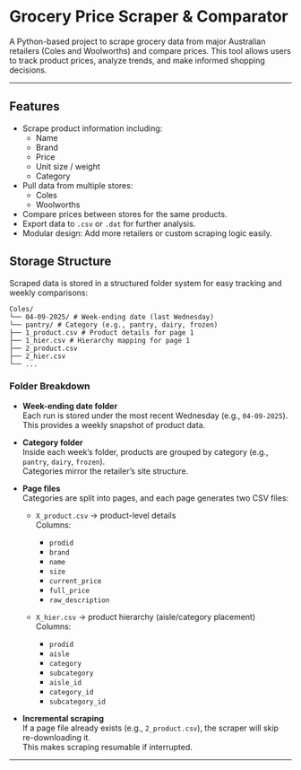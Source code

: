 # Grocery Price Scraper & Comparator

A Python-based project to scrape grocery data from major Australian retailers (Coles and Woolworths) and compare prices. This tool allows users to track product prices, analyze trends, and make informed shopping decisions.

---

## Features

- Scrape product information including:
  - Name
  - Brand
  - Price
  - Unit size / weight
  - Category
- Pull data from multiple stores:
  - Coles
  - Woolworths
- Compare prices between stores for the same products.
- Export data to `.csv` or `.dat` for further analysis.
- Modular design: Add more retailers or custom scraping logic easily.

## Storage Structure

Scraped data is stored in a structured folder system for easy tracking and weekly comparisons:
```
Coles/
└── 04-09-2025/ # Week-ending date (last Wednesday)
└── pantry/ # Category (e.g., pantry, dairy, frozen)
├── 1_product.csv # Product details for page 1
├── 1_hier.csv # Hierarchy mapping for page 1
├── 2_product.csv
├── 2_hier.csv
└── ...
```
### Folder Breakdown

- **Week-ending date folder**  
  Each run is stored under the most recent Wednesday (e.g., `04-09-2025`).  
  This provides a weekly snapshot of product data.

- **Category folder**  
  Inside each week’s folder, products are grouped by category (e.g., `pantry`, `dairy`, `frozen`).  
  Categories mirror the retailer’s site structure.

- **Page files**  
  Categories are split into pages, and each page generates two CSV files:
  - `X_product.csv` → product-level details  
    Columns:  
    - `prodid`  
    - `brand`  
    - `name`  
    - `size`  
    - `current_price`  
    - `full_price`  
    - `raw_description`
  
  - `X_hier.csv` → product hierarchy (aisle/category placement)  
    Columns:  
    - `prodid`  
    - `aisle`  
    - `category`  
    - `subcategory`  
    - `aisle_id`  
    - `category_id`  
    - `subcategory_id`

- **Incremental scraping**  
  If a page file already exists (e.g., `2_product.csv`), the scraper will skip re-downloading it.  
  This makes scraping resumable if interrupted.
---
